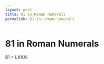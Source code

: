 ```yaml
---
layout: post
title: 81 in Roman Numerals
permalink: 81-in-roman-numerals
---
```


# 81 in Roman Numerals

81 = LXXXI
